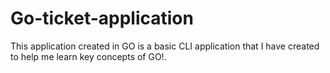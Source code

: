 # Go-ticket-application
This application created in GO is a basic CLI application that I have created to help me learn key concepts of GO!. 
